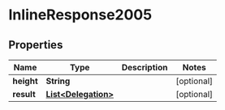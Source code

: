 
# InlineResponse2005

## Properties
Name | Type | Description | Notes
------------ | ------------- | ------------- | -------------
**height** | **String** |  |  [optional]
**result** | [**List&lt;Delegation&gt;**](Delegation.md) |  |  [optional]



